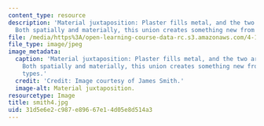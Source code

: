 ```yaml
---
content_type: resource
description: 'Material juxtaposition: Plaster fills metal, and the two are changed.
  Both spatially and materially, this union creates something new from two known types.'
file: /media/https%3A/open-learning-course-data-rc.s3.amazonaws.com/4-155b-architectural-design-level-iii-a-student-center-for-mit-fall-2004/31d5e6e2c987e89667e14d05e8d514a3_smith4.jpg
file_type: image/jpeg
image_metadata:
  caption: 'Material juxtaposition: Plaster fills metal, and the two are changed.
    Both spatially and materially, this union creates something new from two known
    types.'
  credit: 'Credit: Image courtesy of James Smith.'
  image-alt: Material juxtaposition.
resourcetype: Image
title: smith4.jpg
uid: 31d5e6e2-c987-e896-67e1-4d05e8d514a3
---
```

